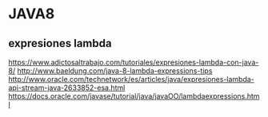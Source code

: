 # JAVA8


## expresiones lambda ##

https://www.adictosaltrabajo.com/tutoriales/expresiones-lambda-con-java-8/
http://www.baeldung.com/java-8-lambda-expressions-tips
http://www.oracle.com/technetwork/es/articles/java/expresiones-lambda-api-stream-java-2633852-esa.html
https://docs.oracle.com/javase/tutorial/java/javaOO/lambdaexpressions.html

